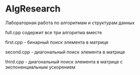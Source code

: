 # AlgResearch
Лабораторная работа по алгоритмам и структурам данных

full.cpp содержит все три алгоритма вместе

first.cpp - бинарный поиск элемента в матрице

second.cpp - диагональный поиск элемента в матрице

third.cpp - диагональный поиск элемента в матрице с экспоненциальным ускорением
